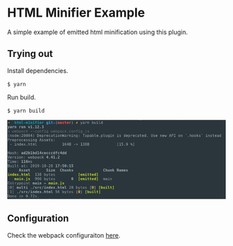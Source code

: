 # HTML Minifier Example

A simple example of emitted html minification using this plugin.

## Trying out

Install dependencies.

```
$ yarn
```

Run build.

```
$ yarn build
```

![Building](misc/screenshot.png)

## Configuration

Check the webpack configuraiton [here](webpack.config.js).
